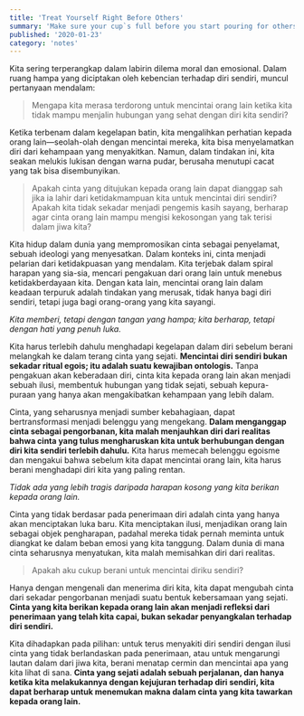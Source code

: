 ```yaml
---
title: 'Treat Yourself Right Before Others'
summary: 'Make sure your cup`s full before you start pouring for others.'
published: '2020-01-23'
category: 'notes'
---
```


Kita sering terperangkap dalam labirin dilema moral dan emosional. Dalam ruang hampa yang diciptakan oleh kebencian terhadap diri sendiri, muncul pertanyaan mendalam:

> Mengapa kita merasa terdorong untuk mencintai orang lain ketika kita tidak mampu menjalin hubungan yang sehat dengan diri kita sendiri?

Ketika terbenam dalam kegelapan batin, kita mengalihkan perhatian kepada orang lain—seolah-olah dengan mencintai mereka, kita bisa menyelamatkan diri dari kehampaan yang menyakitkan. Namun, dalam tindakan ini, kita seakan melukis lukisan dengan warna pudar, berusaha menutupi cacat yang tak bisa disembunyikan.

> Apakah cinta yang ditujukan kepada orang lain dapat dianggap sah jika ia lahir dari ketidakmampuan kita untuk mencintai diri sendiri? Apakah kita tidak sekadar menjadi pengemis kasih sayang, berharap agar cinta orang lain mampu mengisi kekosongan yang tak terisi dalam jiwa kita?

Kita hidup dalam dunia yang mempromosikan cinta sebagai penyelamat, sebuah ideologi yang menyesatkan. Dalam konteks ini, cinta menjadi pelarian dari ketidakpuasan yang mendalam. Kita terjebak dalam spiral harapan yang sia-sia, mencari pengakuan dari orang lain untuk menebus ketidakberdayaan kita. Dengan kata lain, mencintai orang lain dalam keadaan terpuruk adalah tindakan yang merusak, tidak hanya bagi diri sendiri, tetapi juga bagi orang-orang yang kita sayangi.

*Kita memberi, tetapi dengan tangan yang hampa; kita berharap, tetapi dengan hati yang penuh luka.*

Kita harus terlebih dahulu menghadapi kegelapan dalam diri sebelum berani melangkah ke dalam terang cinta yang sejati. **Mencintai diri sendiri bukan sekadar ritual egois; itu adalah suatu kewajiban ontologis.** Tanpa pengakuan akan keberadaan diri, cinta kita kepada orang lain akan menjadi sebuah ilusi, membentuk hubungan yang tidak sejati, sebuah kepura-puraan yang hanya akan mengakibatkan kehampaan yang lebih dalam.

Cinta, yang seharusnya menjadi sumber kebahagiaan, dapat bertransformasi menjadi belenggu yang mengekang. **Dalam menganggap cinta sebagai pengorbanan, kita malah menjauhkan diri dari realitas bahwa cinta yang tulus mengharuskan kita untuk berhubungan dengan diri kita sendiri terlebih dahulu.** Kita harus memecah belenggu egoisme dan mengakui bahwa sebelum kita dapat mencintai orang lain, kita harus berani menghadapi diri kita yang paling rentan.

*Tidak ada yang lebih tragis daripada harapan kosong yang kita berikan kepada orang lain.*

Cinta yang tidak berdasar pada penerimaan diri adalah cinta yang hanya akan menciptakan luka baru. Kita menciptakan ilusi, menjadikan orang lain sebagai objek pengharapan, padahal mereka tidak pernah meminta untuk diangkat ke dalam beban emosi yang kita tanggung. Dalam dunia di mana cinta seharusnya menyatukan, kita malah memisahkan diri dari realitas.

> Apakah aku cukup berani untuk mencintai diriku sendiri?

Hanya dengan mengenali dan menerima diri kita, kita dapat mengubah cinta dari sekadar pengorbanan menjadi suatu bentuk kebersamaan yang sejati. **Cinta yang kita berikan kepada orang lain akan menjadi refleksi dari penerimaan yang telah kita capai, bukan sekadar penyangkalan terhadap diri sendiri.**

Kita dihadapkan pada pilihan: untuk terus menyakiti diri sendiri dengan ilusi cinta yang tidak berlandaskan pada penerimaan, atau untuk mengarungi lautan dalam dari jiwa kita, berani menatap cermin dan mencintai apa yang kita lihat di sana. **Cinta yang sejati adalah sebuah perjalanan, dan hanya ketika kita melakukannya dengan kejujuran terhadap diri sendiri, kita dapat berharap untuk menemukan makna dalam cinta yang kita tawarkan kepada orang lain.**
